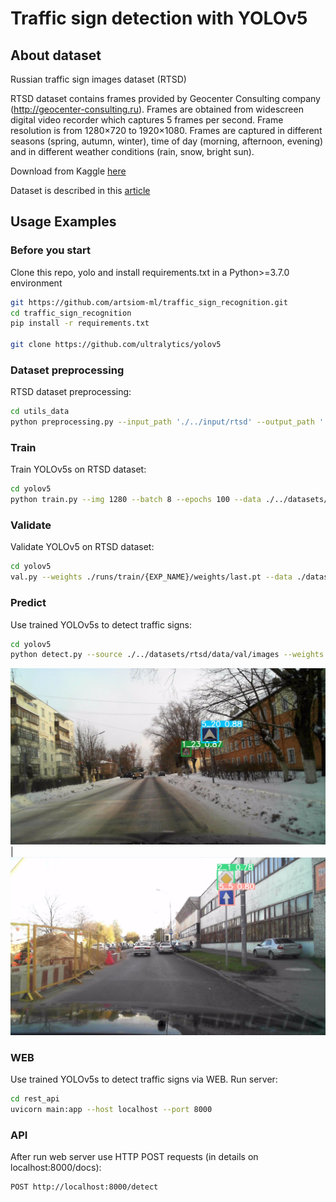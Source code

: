 # Traffic sign detection with YOLOv5

## <summary>About dataset &nbsp;</summary>
Russian traffic sign images dataset (RTSD)

RTSD dataset contains frames provided by Geocenter Consulting company (http://geocenter-consulting.ru). Frames are obtained from widescreen digital video recorder which captures 5 frames per second. Frame resolution is from 1280×720 to 1920×1080. Frames are captured in different seasons (spring, autumn, winter), time of day (morning, afternoon, evening) and in different weather conditions (rain, snow, bright sun).

Download from Kaggle [here](https://www.kaggle.com/datasets/watchman/rtsd-dataset)

Dataset is described in this [article](http://computeroptics.ru/eng/KO/PDF/KO41-ENG%20-17/400221.pdf)

##  <summary>Usage Examples &nbsp;</summary>

### Before you start
Clone this repo, yolo and install requirements.txt in a Python>=3.7.0 environment
```bash
git https://github.com/artsiom-ml/traffic_sign_recognition.git
cd traffic_sign_recognition
pip install -r requirements.txt

git clone https://github.com/ultralytics/yolov5
```

### Dataset preprocessing
RTSD dataset preprocessing:

```bash
cd utils_data
python preprocessing.py --input_path './../input/rtsd' --output_path './../datasets/rtsd'

```

### Train
Train YOLOv5s on RTSD dataset:

```bash
cd yolov5
python train.py --img 1280 --batch 8 --epochs 100 --data ./../datasets/rtsd/data/traffic_signs.yaml --weights yolov5s6.pt --freeze 12

```

### Validate
Validate YOLOv5 on RTSD dataset:
```bash
cd yolov5
val.py --weights ./runs/train/{EXP_NAME}/weights/last.pt --data ./datasets/rtsd/data/traffic_signs.yaml --img 1280 --batch-size 8
```

### Predict
Use trained YOLOv5s to detect traffic signs:
```bash
cd yolov5
python detect.py --source ./../datasets/rtsd/data/val/images --weights .\runs\train\{EXP_NAME}\weights\last.pt --img 1280
```
![](det_example1.png) | ![](det_example2.png)

### WEB
Use trained YOLOv5s to detect traffic signs via WEB. Run server:
```bash
cd rest_api
uvicorn main:app --host localhost --port 8000
```

### API
After run web server use HTTP POST requests (in details on localhost:8000/docs):
```bash
POST http://localhost:8000/detect
```


